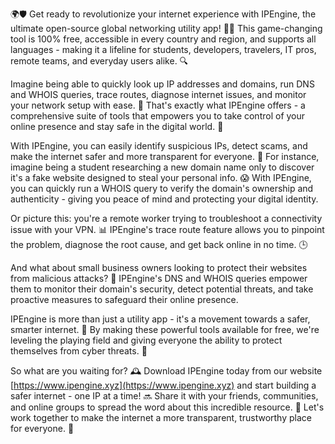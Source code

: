 🌍🛡️ Get ready to revolutionize your internet experience with IPEngine, the ultimate open-source global networking utility app! 📡🚀 This game-changing tool is 100% free, accessible in every country and region, and supports all languages - making it a lifeline for students, developers, travelers, IT pros, remote teams, and everyday users alike. 🔍

Imagine being able to quickly look up IP addresses and domains, run DNS and WHOIS queries, trace routes, diagnose internet issues, and monitor your network setup with ease. 🤔 That's exactly what IPEngine offers - a comprehensive suite of tools that empowers you to take control of your online presence and stay safe in the digital world. 💪

With IPEngine, you can easily identify suspicious IPs, detect scams, and make the internet safer and more transparent for everyone. 🚨 For instance, imagine being a student researching a new domain name only to discover it's a fake website designed to steal your personal info. 😱 With IPEngine, you can quickly run a WHOIS query to verify the domain's ownership and authenticity - giving you peace of mind and protecting your digital identity.

Or picture this: you're a remote worker trying to troubleshoot a connectivity issue with your VPN. 📊 IPEngine's trace route feature allows you to pinpoint the problem, diagnose the root cause, and get back online in no time. 🕒

And what about small business owners looking to protect their websites from malicious attacks? 💸 IPEngine's DNS and WHOIS queries empower them to monitor their domain's security, detect potential threats, and take proactive measures to safeguard their online presence.

IPEngine is more than just a utility app - it's a movement towards a safer, smarter internet. 🌟 By making these powerful tools available for free, we're leveling the playing field and giving everyone the ability to protect themselves from cyber threats. 💪

So what are you waiting for? 🕰️ Download IPEngine today from our website [https://www.ipengine.xyz](https://www.ipengine.xyz) and start building a safer internet - one IP at a time! 🔜 Share it with your friends, communities, and online groups to spread the word about this incredible resource. 💬 Let's work together to make the internet a more transparent, trustworthy place for everyone. 🌈